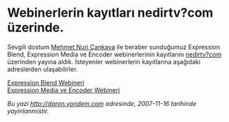# Webinerlerin kayıtları nedirtv?com üzerinde. 

Sevgili dostum [Mehmet Nuri Çankaya](http://www.nuricankaya.com/) ile
beraber sunduğumuz Expression Blend, Expression Media ve Encoder
webinerlerinin kayıtlarını [nedirtv?com](http://www.nedirtv.com/)
üzerinden yayına aldık. İsteyenler webinerlerin kayıtlarına aşağıdaki
adreslerden ulaşabilirler.

[Expression Blend
Webineri](http://www.nedirtv.com/VideoDetay.aspx?VideoID=72)\
 [Expression Media ve Encoder
Webineri](http://www.nedirtv.com/VideoDetay.aspx?VideoID=73)


*Bu yazi http://daron.yondem.com adresinde, 2007-11-16 tarihinde yayinlanmistir.*